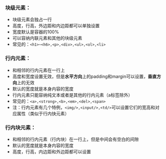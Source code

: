 ### 块级元素：
- 块级元素会独占一行
- 高度，行高，外边距和内边距都可以单独设置
- 宽度默认是容器的100%
- 可以容纳内联元素和其他的块级元素
- 常见的：`<h1>~<h6>,<p>,<div>,<ul>,<ol>,<li>`

### 行内元素：
- 和相邻的行内元素在一行上
- 高度和宽度设置无效，但是**水平方向**上的padding和margin可以设置，**垂直方向**上的无效
- 默认的宽度就是本身内容的宽度
- 行内元素只能容纳纯文本或者是其他的行内元素（a标签除外）
- 常见的：`<a>,<strong>,<b>,<em>,<del>,<span>`
- 注：行内元素有几个特例，`<img/>,<input/>,<td/>`可以设置它们的宽高和对应属性（类似于行内快元素）

### 行内块元素：
- 和相邻的行内元素（行内块）在一行上，但是中间会有空白的间隙
- 默认的宽度就是本身内容的宽度
- 高度，行高，内边距和外边距都可以设置